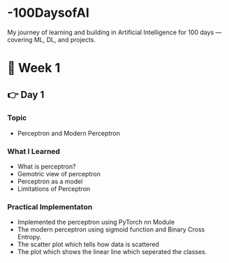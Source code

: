 # -100DaysofAI
My journey of learning and building in Artificial Intelligence for 100 days — covering ML, DL, and projects.


# 🚀 Week 1 

## 👉 Day 1

### Topic 
- Perceptron and Modern Perceptron

### What I Learned
- What is perceptron?
- Gemotric view of perceptron
- Perceptron as a model
- Limitations of Perceptron

### Practical Implementaton
- Implemented the perceptron using PyTorch nn Module
- The modern perceptron using sigmoid function and Binary Cross Entropy.
- The scatter plot which tells how data is scattered
- The plot which shows the linear line which seperated the classes.
